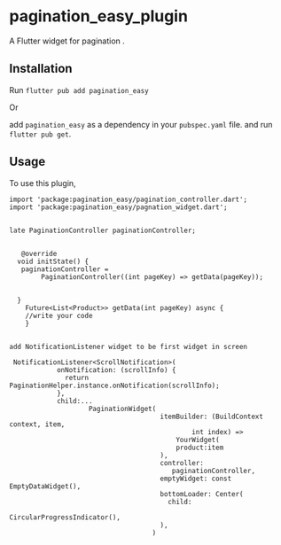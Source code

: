 
# pagination_easy_plugin

A  Flutter widget for pagination .
## Installation

Run `flutter pub add pagination_easy`

Or

add `pagination_easy` as a dependency in your `pubspec.yaml` file. and run `flutter pub get`.

## Usage

To use this plugin,

```flutter
import 'package:pagination_easy/pagination_controller.dart';
import 'package:pagination_easy/pagnation_widget.dart';


late PaginationController paginationController;
  
  
   @override
  void initState() {
   paginationController =
        PaginationController((int pageKey) => getData(pageKey));
        
    
  }
    Future<List<Product>> getData(int pageKey) async {
    //write your code
    }
  
  
add NotificationListener widget to be first widget in screen

 NotificationListener<ScrollNotification>(
            onNotification: (scrollInfo) {
              return PaginationHelper.instance.onNotification(scrollInfo);
            },
            child:...
                    PaginationWidget(
                                      itemBuilder: (BuildContext context, item,
                                              int index) =>
                                          YourWidget(
                                          product:item
                                      ),
                                      controller:
                                         paginationController,
                                      emptyWidget: const EmptyDataWidget(),
                                      bottomLoader: Center(
                                        child:
                                           CircularProgressIndicator(),
                                      ),
                                    )

```
